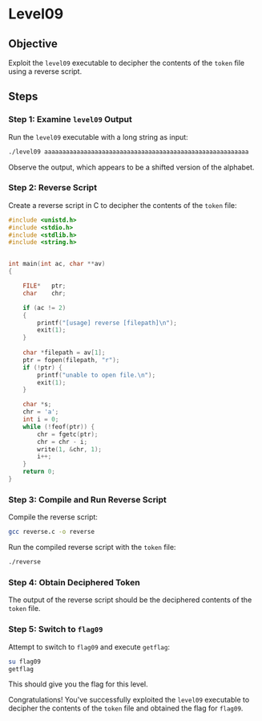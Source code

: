 # Level09

## Objective
Exploit the `level09` executable to decipher the contents of the `token` file using a reverse script.

## Steps

### Step 1: Examine `level09` Output
Run the `level09` executable with a long string as input:

```bash
./level09 aaaaaaaaaaaaaaaaaaaaaaaaaaaaaaaaaaaaaaaaaaaaaaaaaaaaaaaaa
```

Observe the output, which appears to be a shifted version of the alphabet.

### Step 2: Reverse Script
Create a reverse script in C to decipher the contents of the `token` file:

```c
#include <unistd.h>
#include <stdio.h>
#include <stdlib.h>
#include <string.h>


int main(int ac, char **av)
{

    FILE*   ptr;
    char    chr;

    if (ac != 2)
    {
        printf("[usage] reverse [filepath]\n");
        exit(1);
    }
    
    char *filepath = av[1];
    ptr = fopen(filepath, "r");
    if (!ptr) {
        printf("unable to open file.\n");
        exit(1);
    }

    char *s;
    chr = 'a';
    int i = 0;
    while (!feof(ptr)) {
        chr = fgetc(ptr);
        chr = chr - i;
        write(1, &chr, 1);
        i++;
    }
    return 0;
}
```

### Step 3: Compile and Run Reverse Script
Compile the reverse script:

```bash
gcc reverse.c -o reverse
```

Run the compiled reverse script with the `token` file:

```bash
./reverse
```

### Step 4: Obtain Deciphered Token
The output of the reverse script should be the deciphered contents of the `token` file.

### Step 5: Switch to `flag09`
Attempt to switch to `flag09` and execute `getflag`:

```bash
su flag09
getflag
```

This should give you the flag for this level.

Congratulations! You've successfully exploited the `level09` executable to decipher the contents of the `token` file and obtained the flag for `flag09`.